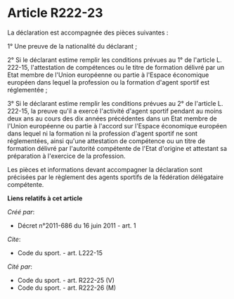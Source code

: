 # Article R222-23

La déclaration est accompagnée des pièces suivantes : 

1° Une preuve de la nationalité du déclarant ; 

2° Si le déclarant estime remplir les conditions prévues au 1° de l'article L. 222-15, l'attestation de compétences ou le
titre de formation délivré par un Etat membre de l'Union européenne ou partie à l'Espace économique européen dans lequel la
profession ou la formation d'agent sportif est réglementée ; 

3° Si le déclarant estime remplir les conditions prévues au 2° de l'article L. 222-15, la preuve qu'il a exercé l'activité
d'agent sportif pendant au moins deux ans au cours des dix années précédentes dans un Etat membre de l'Union européenne ou
partie à l'accord sur l'Espace économique européen dans lequel ni la formation ni la profession d'agent sportif ne sont
réglementées, ainsi qu'une attestation de compétence ou un titre de formation délivré par l'autorité compétente de l'Etat
d'origine et attestant sa préparation à l'exercice de la profession. 

Les pièces et informations devant accompagner la déclaration sont précisées par le règlement des agents sportifs de la
fédération délégataire compétente.

**Liens relatifs à cet article**

_Créé par_:

  - Décret n°2011-686 du 16 juin 2011 - art. 1

_Cite_:

  - Code du sport. - art. L222-15

_Cité par_:

  - Code du sport. - art. R222-25 (V)
  - Code du sport. - art. R222-26 (M)
